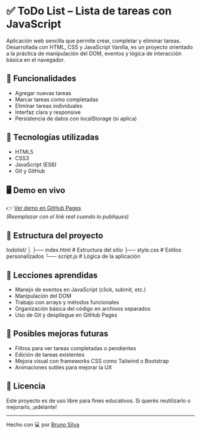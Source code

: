 # ✅ ToDo List – Lista de tareas con JavaScript

Aplicación web sencilla que permite crear, completar y eliminar tareas. Desarrollada con HTML, CSS y JavaScript Vanilla, es un proyecto orientado a la práctica de manipulación del DOM, eventos y lógica de interacción básica en el navegador.

## 🚀 Funcionalidades

- Agregar nuevas tareas
- Marcar tareas como completadas
- Eliminar tareas individuales
- Interfaz clara y responsive
- Persistencia de datos con localStorage (si aplica)

## 🧠 Tecnologías utilizadas

- HTML5
- CSS3
- JavaScript (ES6)
- Git y GitHub

## 🖥️ Demo en vivo

👉 [Ver demo en GitHub Pages](https://tuusuario.github.io/nombre-del-repo/)  
*(Reemplazar con el link real cuando lo publiques)*

## 📁 Estructura del proyecto
todolist/
│
├── index.html # Estructura del sitio
├── style.css # Estilos personalizados
└── script.js # Lógica de la aplicación

## 🧩 Lecciones aprendidas

- Manejo de eventos en JavaScript (click, submit, etc.)
- Manipulación del DOM
- Trabajo con arrays y métodos funcionales
- Organización básica del código en archivos separados
- Uso de Git y despliegue en GitHub Pages

## 🔧 Posibles mejoras futuras

- Filtros para ver tareas completadas o pendientes
- Edición de tareas existentes
- Mejora visual con frameworks CSS como Tailwind o Bootstrap
- Animaciones sutiles para mejorar la UX

## 📄 Licencia

Este proyecto es de uso libre para fines educativos. Si querés reutilizarlo o mejorarlo, ¡adelante!

---

Hecho con 💻 por [Bruno Silva](https://github.com/BrunoS1lva)
